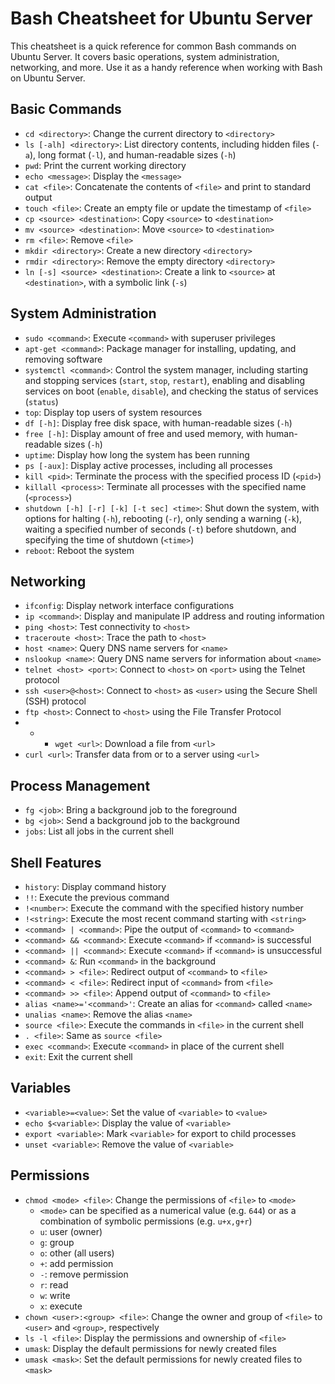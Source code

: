 # Bash Cheatsheet for Ubuntu Server

This cheatsheet is a quick reference for common Bash commands on Ubuntu Server. It covers basic operations, system administration, networking, and more. Use it as a handy reference when working with Bash on Ubuntu Server.

## Basic Commands
- `cd <directory>`: Change the current directory to `<directory>`
- `ls [-alh] <directory>`: List directory contents, including hidden files (`-a`), long format (`-l`), and human-readable sizes (`-h`)
- `pwd`: Print the current working directory
- `echo <message>`: Display the `<message>`
- `cat <file>`: Concatenate the contents of `<file>` and print to standard output
- `touch <file>`: Create an empty file or update the timestamp of `<file>`
- `cp <source> <destination>`: Copy `<source>` to `<destination>`
- `mv <source> <destination>`: Move `<source>` to `<destination>`
- `rm <file>`: Remove `<file>`
- `mkdir <directory>`: Create a new directory `<directory>`
- `rmdir <directory>`: Remove the empty directory `<directory>`
- `ln [-s] <source> <destination>`: Create a link to `<source>` at `<destination>`, with a symbolic link (`-s`)

## System Administration
- `sudo <command>`: Execute `<command>` with superuser privileges
- `apt-get <command>`: Package manager for installing, updating, and removing software
- `systemctl <command>`: Control the system manager, including starting and stopping services (`start`, `stop`, `restart`), enabling and disabling services on boot (`enable`, `disable`), and checking the status of services (`status`)
- `top`: Display top users of system resources
- `df [-h]`: Display free disk space, with human-readable sizes (`-h`)
- `free [-h]`: Display amount of free and used memory, with human-readable sizes (`-h`)
- `uptime`: Display how long the system has been running
- `ps [-aux]`: Display active processes, including all processes
- `kill <pid>`: Terminate the process with the specified process ID (`<pid>`)
- `killall <process>`: Terminate all processes with the specified name (`<process>`)
- `shutdown [-h] [-r] [-k] [-t sec] <time>`: Shut down the system, with options for halting (`-h`), rebooting (`-r`), only sending a warning (`-k`), waiting a specified number of seconds (`-t`) before shutdown, and specifying the time of shutdown (`<time>`)
- `reboot`: Reboot the system

## Networking
- `ifconfig`: Display network interface configurations
- `ip <command>`: Display and manipulate IP address and routing information
- `ping <host>`: Test connectivity to `<host>`
- `traceroute <host>`: Trace the path to `<host>`
- `host <name>`: Query DNS name servers for `<name>`
- `nslookup <name>`: Query DNS name servers for information about `<name>`
- `telnet <host> <port>`: Connect to `<host>` on `<port>` using the Telnet protocol
- `ssh <user>@<host>`: Connect to `<host>` as `<user>` using the Secure Shell (SSH) protocol
- `ftp <host>`: Connect to `<host>` using the File Transfer Protocol
- - - `wget <url>`: Download a file from `<url>`
- `curl <url>`: Transfer data from or to a server using `<url>`

## Process Management
- `fg <job>`: Bring a background job to the foreground
- `bg <job>`: Send a background job to the background
- `jobs`: List all jobs in the current shell

## Shell Features
- `history`: Display command history
- `!!`: Execute the previous command
- `!<number>`: Execute the command with the specified history number
- `!<string>`: Execute the most recent command starting with `<string>`
- `<command> | <command>`: Pipe the output of `<command>` to `<command>`
- `<command> && <command>`: Execute `<command>` if `<command>` is successful
- `<command> || <command>`: Execute `<command>` if `<command>` is unsuccessful
- `<command> &`: Run `<command>` in the background
- `<command> > <file>`: Redirect output of `<command>` to `<file>`
- `<command> < <file>`: Redirect input of `<command>` from `<file>`
- `<command> >> <file>`: Append output of `<command>` to `<file>`
- `alias <name>='<command>'`: Create an alias for `<command>` called `<name>`
- `unalias <name>`: Remove the alias `<name>`
- `source <file>`: Execute the commands in `<file>` in the current shell
- `. <file>`: Same as `source <file>`
- `exec <command>`: Execute `<command>` in place of the current shell
- `exit`: Exit the current shell

## Variables
- `<variable>=<value>`: Set the value of `<variable>` to `<value>`
- `echo $<variable>`: Display the value of `<variable>`
- `export <variable>`: Mark `<variable>` for export to child processes
- `unset <variable>`: Remove the value of `<variable>`

## Permissions
- `chmod <mode> <file>`: Change the permissions of `<file>` to `<mode>`
  - `<mode>` can be specified as a numerical value (e.g. `644`) or as a combination of symbolic permissions (e.g. `u+x,g+r`)
  - `u`: user (owner)
  - `g`: group
  - `o`: other (all users)
  - `+`: add permission
  - `-`: remove permission
  - `r`: read
  - `w`: write
  - `x`: execute
- `chown <user>:<group> <file>`: Change the owner and group of `<file>` to `<user>` and `<group>`, respectively
- `ls -l <file>`: Display the permissions and ownership of `<file>`
- `umask`: Display the default permissions for newly created files
- `umask <mask>`: Set the default permissions for newly created files to `<mask>`
